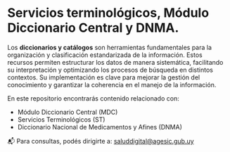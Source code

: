 # Servicios terminológicos, Módulo Diccionario Central y DNMA.

Los **diccionarios y catálogos** son herramientas fundamentales para la organización y clasificación estandarizada de la información. Estos recursos permiten estructurar los datos de manera sistemática, facilitando su interpretación y optimizando los procesos de búsqueda en distintos contextos. Su implementación es clave para mejorar la gestión del conocimiento y garantizar la coherencia en el manejo de la información.

En este repositorio encontrarás contenido relacionado con:

- Módulo Diccionario Central (MDC)  
- Servicios Terminológicos (ST)  
- Diccionario Nacional de Medicamentos y Afines (DNMA)

📬 Para consultas, podés dirigirte a:  [saluddigital@agesic.gub.uy](mailto:saluddigital@agesic.gub.uy)
